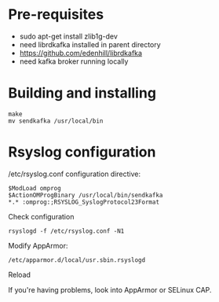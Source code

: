 # Pre-requisites
* sudo apt-get install zlib1g-dev
* need librdkafka installed in parent directory
 * https://github.com/edenhill/librdkafka
* need kafka broker running locally

# Building and installing

```
make
mv sendkafka /usr/local/bin
```

# Rsyslog configuration

/etc/rsyslog.conf configuration directive:

```
$ModLoad omprog
$ActionOMProgBinary /usr/local/bin/sendkafka
*.* :omprog:;RSYSLOG_SyslogProtocol23Format
```

Check configuration

```
rsyslogd -f /etc/rsyslog.conf -N1
```

Modify AppArmor:

```
/etc/apparmor.d/local/usr.sbin.rsyslogd
```

Reload

If you're having problems, look into AppArmor or SELinux CAP.